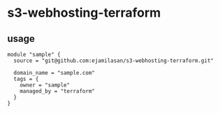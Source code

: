 # s3-webhosting-terraform

## usage
```
module "sample" {
  source = "git@github.com:ejamilasan/s3-webhosting-terraform.git"

  domain_name = "sample.com"
  tags = {
    owner = "sample"
    managed_by = "terraform"
  }
}
```
